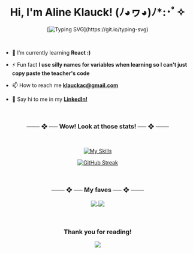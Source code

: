 <h1 align="center">Hi, I'm Aline Klauck! (ﾉ◕ヮ◕)ﾉ*:･ﾟ✧</h1>

<div align="center">
  
[![Typing SVG](https://readme-typing-svg.herokuapp.com?font=Fira+Code&weight=700&duration=4000&pause=200&color=800080&center=true&vCenter=true&width=435&lines=Web+developer+fullstack...;Python+automation...;Pentest+enthusiast...;You+know+what%2C+games+are+cool...;Lifelong+learning+is+the+secret...)](https://git.io/typing-svg)
  
</div>

<br>

- 🌱 I’m currently learning **React :)**

- ⚡ Fun fact **I use silly names for variables when learning so I can't just copy paste the teacher's code**

- 📫 How to reach me **klauckac@gmail.com**

- 👋 Say hi to me in my **<a href='https://br.linkedin.com/in/alineklauck'>LinkedIn!</a>**
<br>

<div align="center">
<h3>─── ❖ ── Wow! Look at those stats! ── ❖ ───</h3>
<br>

[![My Skills](https://skillicons.dev/icons?i=java,py,html,css,js,react,figma,mysql,firebase,git,github,vscode,ps&perline=14)](https://skillicons.dev)

[![GitHub Streak](https://streak-stats.demolab.com/?user=Alinesete&theme=default&ring=purple&fire=purple&currStreakLabel=purple)](https://git.io/streak-stats)

<br>

<h3>─── ❖ ── My faves ── ❖ ───</h3>


<a href="https://github.com/anuraghazra/github-readme-stats">
  <img align="center" src="https://github-readme-stats.vercel.app/api/pin/?username=Alinesete&repo=tiktok-clone&title_color=5D005DFF&icon_color=800080" />
</a>
<a href="https://github.com/anuraghazra/convoychat">
  <img align="center" src="https://github-readme-stats.vercel.app/api/pin/?username=Alinesete&repo=smosh&title_color=5D005DFF&icon_color=800080" />
</a>
<br>
<br>
<br>
<h3> Thank you for reading! </h3>

<img src="https://raw.githubusercontent.com/danielbped/danielbped/573d3c6b47ca73fc60eea5dd0f60cd8b29006fc0/github-contribution-grid-snake.svg" />
</div>
